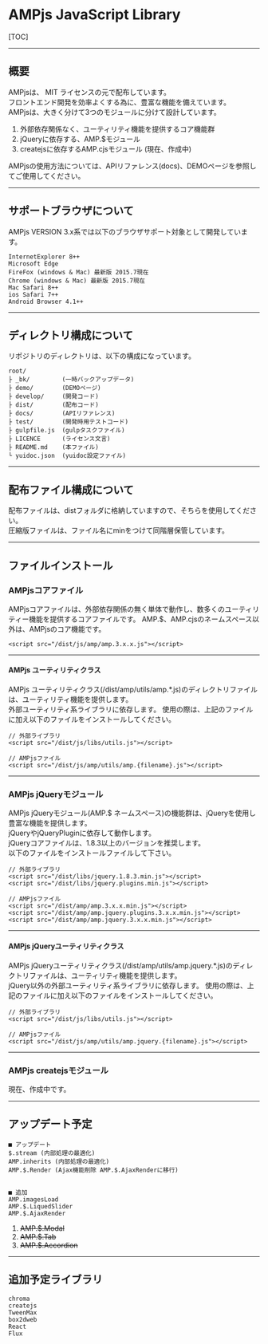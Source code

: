 # AMPjs JavaScript Library


[TOC]


---


## 概要
AMPjsは、 MIT ライセンスの元で配布しています。  
フロントエンド開発を効率よくする為に、豊富な機能を備えています。  
AMPjsは、大きく分けて3つのモジュールに分けて設計しています。

1. 外部依存関係なく、ユーティリティ機能を提供するコア機能群
1. jQueryに依存する、AMP.$モジュール
1. createjsに依存するAMP.cjsモジュール (現在、作成中)

AMPjsの使用方法については、APIリファレンス(docs)、DEMOページを参照してご使用してください。


---


## サポートブラウザについて
AMPjs VERSION 3.x系では以下のブラウザサポート対象として開発しています。

```
InternetExplorer 8++
Microsoft Edge
FireFox (windows & Mac) 最新版 2015.7現在
Chrome (windows & Mac) 最新版 2015.7現在
Mac Safari 8++
ios Safari 7++
Android Browser 4.1++
```


---


## ディレクトリ構成について
リポジトリのディレクトリは、以下の構成になっています。

```
root/
├ _bk/         (一時バックアップデータ)
├ demo/        (DEMOページ)
├ develop/     (開発コード)
├ dist/        (配布コード)
├ docs/        (APIリファレンス)
├ test/        (開発時用テストコード)
├ gulpfile.js  (gulpタスクファイル)
├ LICENCE      (ライセンス文言)
├ README.md    (本ファイル)
└ yuidoc.json  (yuidoc設定ファイル)
```


---------------------------------------------


## 配布ファイル構成について
配布ファイルは、distフォルダに格納していますので、そちらを使用してください。  
圧縮版ファイルは、ファイル名にminをつけて同階層保管しています。


---------------------------------------------


## ファイルインストール

### AMPjsコアファイル
AMPjsコアファイルは、外部依存関係の無く単体で動作し、数多くのユーティリティー機能を提供するコアファイルです。
AMP.$、AMP.cjsのネームスペース以外は、AMPjsのコア機能です。

```
<script src="/dist/js/amp/amp.3.x.x.js"></script>
```


---------------------------------------------


#### AMPjs ユーティリティクラス
AMPjs ユーティリティクラス(/dist/amp/utils/amp.*.js)のディレクトリファイルは、ユーティリティ機能を提供します。  
外部ユーティリティ系ライブラリに依存します。
使用の際は、上記のファイルに加え以下のファイルをインストールしてください。


```
// 外部ライブラリ
<script src="/dist/js/libs/utils.js"></script>

// AMPjsファイル
<script src="/dist/js/amp/utils/amp.{filename}.js"></script>
```


---------------------------------------------


### AMPjs jQueryモジュール
AMPjs jQueryモジュール(AMP.$ ネームスペース)の機能群は、jQueryを使用し豊富な機能を提供します。  
jQueryやjQueryPluginに依存して動作します。  
jQueryコアファイルは、1.8.3以上のバージョンを推奨します。  
以下のファイルをインストールファイルして下さい。

```
// 外部ライブラリ
<script src="/dist/libs/jquery.1.8.3.min.js"></script>
<script src="/dist/libs/jquery.plugins.min.js"></script>

// AMPjsファイル
<script src="/dist/amp/amp.3.x.x.min.js"></script>
<script src="/dist/amp/amp.jquery.plugins.3.x.x.min.js"></script>
<script src="/dist/amp/amp.jquery.3.x.x.min.js"></script>
```


---------------------------------------------


#### AMPjs jQueryユーティリティクラス
AMPjs jQueryユーティリティクラス(/dist/amp/utils/amp.jquery.*.js)のディレクトリファイルは、ユーティリティ機能を提供します。  
jQuery以外の外部ユーティリティ系ライブラリに依存します。
使用の際は、上記のファイルに加え以下のファイルをインストールしてください。


```
// 外部ライブラリ
<script src="/dist/js/libs/utils.js"></script>

// AMPjsファイル
<script src="/dist/js/amp/utils/amp.jquery.{filename}.js"></script>
```


---------------------------------------------


### AMPjs createjsモジュール
現在、作成中です。



---------------------------------------------


## アップデート予定
```
■ アップデート
$.stream (内部処理の最適化)
AMP.inherits (内部処理の最適化)
AMP.$.Render (Ajax機能削除 AMP.$.AjaxRenderに移行)


■ 追加
AMP.imagesLoad
AMP.$.LiquedSlider
AMP.$.AjaxRender

```
1. ~~AMP.$.Modal~~
1. ~~AMP.$.Tab~~
1. ~~AMP.$.Accordion~~





---------------------------------------------


## 追加予定ライブラリ
```
chroma
createjs
TweenMax
box2dweb
React  
Flux  
```
